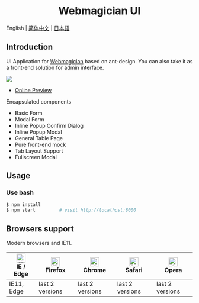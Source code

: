 <h1 align="center">Webmagician UI</h1>

English | [简体中文](./README.zh-CN.md) | [日本語](./README.ja-JP.md)

## Introduction

UI Application for [Webmagician](https://github.com/Jkanon/webmagician) based on ant-design. You can also take it as a front-end solution for admin interface.

![](https://s2.ax1x.com/2019/10/10/u7Rq0I.png)

- [Online Preview](https://jkanon.github.io/webmagician-ui)

Encapsulated components

- Basic Form
- Modal Form
- Inline Popup Confirm Dialog
- Inline Popup Modal
- General Table Page
- Pure front-end mock
- Tab Layout Support
- Fullscreen Modal

## Usage

### Use bash

```bash
$ npm install
$ npm start         # visit http://localhost:8000
```

## Browsers support

Modern browsers and IE11.

| [<img src="https://raw.githubusercontent.com/alrra/browser-logos/master/src/edge/edge_48x48.png" alt="IE / Edge" width="24px" height="24px" />](http://godban.github.io/browsers-support-badges/)</br>IE / Edge | [<img src="https://raw.githubusercontent.com/alrra/browser-logos/master/src/firefox/firefox_48x48.png" alt="Firefox" width="24px" height="24px" />](http://godban.github.io/browsers-support-badges/)</br>Firefox | [<img src="https://raw.githubusercontent.com/alrra/browser-logos/master/src/chrome/chrome_48x48.png" alt="Chrome" width="24px" height="24px" />](http://godban.github.io/browsers-support-badges/)</br>Chrome | [<img src="https://raw.githubusercontent.com/alrra/browser-logos/master/src/safari/safari_48x48.png" alt="Safari" width="24px" height="24px" />](http://godban.github.io/browsers-support-badges/)</br>Safari | [<img src="https://raw.githubusercontent.com/alrra/browser-logos/master/src/opera/opera_48x48.png" alt="Opera" width="24px" height="24px" />](http://godban.github.io/browsers-support-badges/)</br>Opera |
| --- | --- | --- | --- | --- |
| IE11, Edge | last 2 versions | last 2 versions | last 2 versions | last 2 versions |
